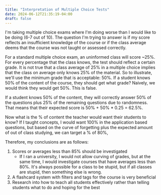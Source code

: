 ```yaml
---
title: "Interpretation of Multiple Choice Tests"
date: 2024-06-12T21:35:19-04:00
draft: false
---
```


I'm taking multiple choice exams where I'm doing worse than I would like to be doing (6-7 out of 10). The question I'm trying to answer is if my score reflects an insufficient knowledge of the course or if the class average deems that the course was not taught or assessed correctly.

For a standard multiple choice exam, an uninformed class will score ~25%. For every percentage that the class knows, the test should reflect a certain grade. It is not true that a class average of 25% in a multiple choice implies that the class on average only knows 25% of the material. So to illustrate, we'll use the minimum grade that is acceptable: 50%. If a student knows 50% of the content of the course, they should get what grade? Naively, we would think they would get 50%. This is false.

If a student knows 50% of the content, they will correctly answer 50% of the questions plus 25% of the remaining questions due to randomness.
That means that their expected score is 50% + 50% * 0.25 = 62.5%.

Now what is the % of content the teacher would want their students to know? If I taught concepts, I would want 100% in the application based questions, but based on the curve of forgetting plus the expected amount of out of class studying, we can target a % of 80%,

Therefore, my conclusions are as follows:

1. Scores or averages less than 85% should be investigated
    - If I ran a university, I would not allow curving of grades, but at the same time, I would investigate courses that have averages less than 80%. It's always possible for a class to be stupid, but if all classes are stupid, then something else is wrong.
2. A flashcard system with filters and tags for the course is very beneficial
3. Research into how to teach all students effectively rather than telling students what to do and hoping for the best
